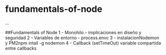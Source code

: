 # fundamentals-of-node

...

##Fundamentals of Node
1 - Monohilo - implicaciones en diseño y seguridad
2 - Variables de entorno - process.envc
3 - instalacionNodemon y PM2npm intall -g nodemon
4 - Callback (setTimeOut) variable compartida entre callbacks